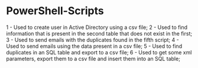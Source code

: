 # PowerShell-Scripts

1 - Used to create user in Active Directory using a csv file;
2 - Used to find information that is present in the second table that does not exist in the first;
3 - Used to send emails with the duplicates found in the fifth script;
4 - Used to send emails using the data present in a csv file;
5 - Used to find duplicates in an SQL table and export to a csv file;
6 - Used to get some xml parameters, export them to a csv file and insert them into an SQL table;
